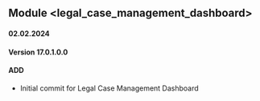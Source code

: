 ## Module <legal_case_management_dashboard>

#### 02.02.2024
#### Version 17.0.1.0.0
#### ADD

- Initial commit for Legal Case Management Dashboard
